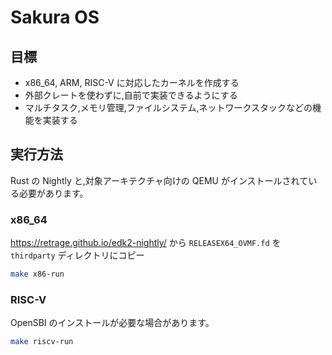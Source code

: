 # Sakura OS

## 目標

- x86_64, ARM, RISC-V に対応したカーネルを作成する
- 外部クレートを使わずに,自前で実装できるようにする
- マルチタスク,メモリ管理,ファイルシステム,ネットワークスタックなどの機能を実装する

## 実行方法

Rust の Nightly と,対象アーキテクチャ向けの QEMU がインストールされている必要があります。

### x86_64

https://retrage.github.io/edk2-nightly/ から `RELEASEX64_OVMF.fd` を `thirdparty` ディレクトリにコピー

```sh
make x86-run
```

### RISC-V

OpenSBI のインストールが必要な場合があります。

```sh
make riscv-run
```
